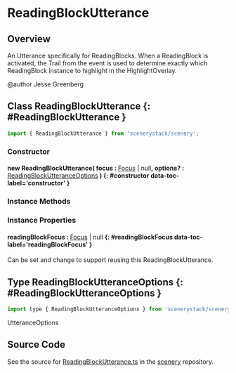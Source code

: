 # ReadingBlockUtterance

## Overview

An Utterance specifically for ReadingBlocks. When a ReadingBlock is activated, the Trail from
the event is used to determine exactly which ReadingBlock instance to highlight in the
HighlightOverlay.

@author Jesse Greenberg

## Class ReadingBlockUtterance {: #ReadingBlockUtterance }


```js
import { ReadingBlockUtterance } from 'scenerystack/scenery';
```
### Constructor

#### new ReadingBlockUtterance( focus : <span style="font-weight: 400;">[Focus](../scenery/Focus.md) | <span style="color: hsla(calc(var(--md-hue) + 180deg),80%,40%,1);">null</span></span>, options? : <span style="font-weight: 400;">[ReadingBlockUtteranceOptions](../scenery/ReadingBlockUtterance.md#ReadingBlockUtteranceOptions)</span> ) {: #constructor data-toc-label='constructor' }

### Instance Methods



### Instance Properties

#### readingBlockFocus : <span style="font-weight: 400;">[Focus](../scenery/Focus.md) | <span style="color: hsla(calc(var(--md-hue) + 180deg),80%,40%,1);">null</span></span> {: #readingBlockFocus data-toc-label='readingBlockFocus' }

Can be set and change to support reusing this ReadingBlockUtterance.



## Type ReadingBlockUtteranceOptions {: #ReadingBlockUtteranceOptions }


```js
import type { ReadingBlockUtteranceOptions } from 'scenerystack/scenery';
```
UtteranceOptions



## Source Code

See the source for [ReadingBlockUtterance.ts](https://github.com/phetsims/scenery/blob/main/js/accessibility/voicing/ReadingBlockUtterance.ts) in the [scenery](https://github.com/phetsims/scenery) repository.
